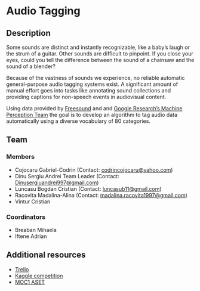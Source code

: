 # Audio Tagging

## Description

Some sounds are distinct and instantly recognizable, like a baby’s laugh or the strum of a guitar. Other sounds are difficult to pinpoint. If you close your eyes, could you tell the difference between the sound of a chainsaw and the sound of a blender?

Because of the vastness of sounds we experience, no reliable automatic general-purpose audio tagging systems exist. A significant amount of manual effort goes into tasks like annotating sound collections and providing captions for non-speech events in audiovisual content.

Using data provided by [Freesound](https://freesound.org/) and and [Google Research’s Machine Perception Team](https://ai.google/research/teams/perception) the goal is to develop an algorithm to tag audio data automatically using a diverse vocabulary of 80 categories.

## Team

### Members
* Cojocaru Gabriel-Codrin (Contact: codrincojocaru@yahoo.com)
* Dinu Sergiu Andrei Team Leader (Contact: Dinusergiuandrei997@gmail.com)
* Luncasu Bogdan Cristian (Contact: luncasub11@gmail.com)
* Racovita Madalina-Alina (Contact: madalina.racovita1997@gmail.com)
* Vintur Cristian

### Coordinators
* Breaban Mihaela
* Iftene Adrian

## Additional resources
* [Trello](https://trello.com/b/phl7r8hL/moc1-aset-project)
* [Kaggle competition](https://www.kaggle.com/c/freesound-audio-tagging-2019)
* [MOC1 ASET](https://profs.info.uaic.ro/~adiftene/Scoala/2020/ASET/index.html)

